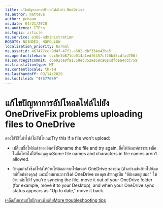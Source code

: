 ```yaml
---
title: แก้ไขปัญหาการอัปโหลดไฟล์ไปยัง OneDrive
ms.author: matteva
author: pebaum
ms.date: 04/21/2020
ms.audience: ITPro
ms.topic: article
ms.service: o365-administration
ROBOTS: NOINDEX, NOFOLLOW
localization_priority: Normal
ms.assetid: 467477cc-9d4f-47f1-a602-dbf334a42be5
ms.openlocfilehash: ccc5e5b871cb014a1edf6457cf26b35cdfad706f
ms.sourcegitcommit: c6692ce0fa1358ec3529e59ca0ecdfdea4cdc759
ms.translationtype: MT
ms.contentlocale: th-TH
ms.lasthandoff: 09/14/2020
ms.locfileid: "47677659"
---
```

# <a name="fix-problems-uploading-files-to-onedrive"></a><span data-ttu-id="be9bb-102">แก้ไขปัญหาการอัปโหลดไฟล์ไปยัง OneDrive</span><span class="sxs-lookup"><span data-stu-id="be9bb-102">Fix problems uploading files to OneDrive</span></span>

<span data-ttu-id="be9bb-103">ลองใช้วิธีนี้ถ้าไฟล์ไม่อัปโหลด:</span><span class="sxs-lookup"><span data-stu-id="be9bb-103">Try this if a file won't upload:</span></span>
  
- <span data-ttu-id="be9bb-104">เปลี่ยนชื่อไฟล์แล้วลองอีกครั้ง</span><span class="sxs-lookup"><span data-stu-id="be9bb-104">Rename the file and try again.</span></span> <span data-ttu-id="be9bb-105">ชื่อไฟล์และอักขระบางชื่อในชื่อไฟล์ไม่ได้รับอนุญาต</span><span class="sxs-lookup"><span data-stu-id="be9bb-105">Some file names and characters in file names aren't allowed.</span></span> 
    
- <span data-ttu-id="be9bb-106">ถ้าคุณกำลังซิงค์ไฟล์ให้ย้ายไฟล์ออกจากโฟลเดอร์ OneDrive ของคุณ (ตัวอย่างเช่นย้ายไปยังเดสก์ท็อปของคุณ) และเมื่อสถานะการซิงค์ OneDrive ของคุณปรากฏเป็น "อัปเดตอยู่เสมอ" ให้ย้ายกลับไป</span><span class="sxs-lookup"><span data-stu-id="be9bb-106">If you're syncing the file, move it out of your OneDrive folder (for example, move it to your Desktop), and when your OneDrive sync status appears as "Up to date," move it back.</span></span> 
    
[<span data-ttu-id="be9bb-107">เคล็ดลับการแก้ไขปัญหาเพิ่มเติม</span><span class="sxs-lookup"><span data-stu-id="be9bb-107">More troubleshooting tips</span></span>](https://go.microsoft.com/fwlink/?linkid=873155)
  

